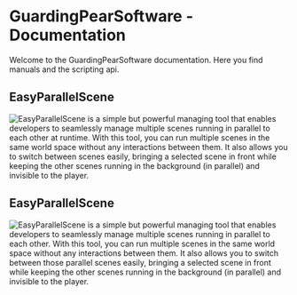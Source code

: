# GuardingPearSoftware - Documentation

Welcome to the GuardingPearSoftware documentation. Here you find manuals and the scripting api.

<h2>EasyParallelScene</h2>
<div class="flex-container">
	<div style="width:300px">
		<img style="float: left;" src="~\resources\EasyParallelScene\Logo\EasyParallelScene_Logo.png">
	</div>
	<div class="flex-item-text" style="flex:1;">
		<p>EasyParallelScene is a simple but powerful managing tool that enables developers to seamlessly manage 
		multiple scenes running in parallel to each other at runtime. With this tool, you can run multiple scenes 
		in the same world space without any interactions between them. It also allows you to switch between scenes 
		easily, bringing a selected scene in front while keeping the other scenes running in the background 
		(in parallel) and invisible to the player.</p>
	</div>
</div>

<h2>EasyParallelScene</h2>
<div class="flex-container">
	<div style="width:300px">
		<img style="float: left;" src="~\resources\EasyParallelScene\Logo\EasyParallelScene_Logo.png">
	</div>
	<div class="flex-item-text" style="flex:1;">
		<p>EasyParallelScene is a simple but powerful managing tool that enables developers to seamlessly manage multiple 
		scenes running in parallel to each other. With this tool, you can run multiple scenes in the same world 
		space without any interactions between them. It also allows you to switch between those parallel scenes easily, bringing 
		a selected scene in front while keeping the other scenes running in the background (in parallel) and 
		invisible to the player.</p>
	</div>
</div>